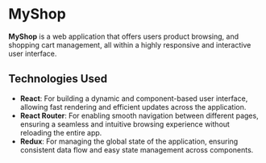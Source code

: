 # MyShop

**MyShop** is a web application that offers users product browsing, and shopping cart management, all within a highly responsive and interactive user interface.

## Technologies Used

- **React**: For building a dynamic and component-based user interface, allowing fast rendering and efficient updates across the application.
- **React Router**: For enabling smooth navigation between different pages, ensuring a seamless and intuitive browsing experience without reloading the entire app.
- **Redux**: For managing the global state of the application, ensuring consistent data flow and easy state management across components.
